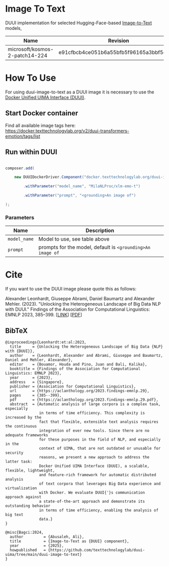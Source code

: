 [//]: # ([![Version]&#40;https://img.shields.io/static/v1?label=duui-transformers-emotion&message=0.2.0&color=blue&#41;]&#40;https://docker.texttechnologylab.org/v2/duui-transformers-emotion/tags/list&#41;)

[//]: # ([![Version]&#40;https://img.shields.io/static/v1?label=Python&message=3.10&color=green&#41;]&#40;&#41;)

[//]: # ([![Version]&#40;https://img.shields.io/static/v1?label=Transformers&message=4.41.2&color=yellow&#41;]&#40;&#41;)

[//]: # ([![Version]&#40;https://img.shields.io/static/v1?label=Torch&message=2.3.0&color=red&#41;]&#40;&#41;)

# Image To Text

DUUI implementation for selected Hugging-Face-based [Image-to-Text](https://huggingface.co/models?pipeline_tag=image-to-text) models,

| Name                                                  | Revision                                 | Task      |
|-------------------------------------------------------|------------------------------------------|-----------|
| microsoft/kosmos-2-patch14-224   | e91cfbcb4ce051b6a55bfb5f96165a3bbf5eb82c | Grounding |

# How To Use

For using duui-image-to-text as a DUUI image it is necessary to use the [Docker Unified UIMA Interface (DUUI)](https://github.com/texttechnologylab/DockerUnifiedUIMAInterface).

## Start Docker container

[//]: # (```)

[//]: # (docker run -p 9714:9714 docker.texttechnologylab.org/duui-transformers-emotion:latest)

[//]: # (```)

Find all available image tags here: https://docker.texttechnologylab.org/v2/duui-transformers-emotion/tags/list

## Run within DUUI

```Java

composer.add(

    new DUUIDockerDriver.Component("docker.texttechnologylab.org/duui-image-to-text:latest")

        .withParameter("model_name", "MilaNLProc/xlm-emo-t")

        .withParameter("prompt", "<grounding>An image of")

);
```

### Parameters

| Name         | Description                        |
|--------------|------------------------------------|
| `model_name` | Model to use, see table above      |
| `prompt`     | prompts for the model, default is `<grounding>An image of` |


# Cite

If you want to use the DUUI image please quote this as follows:

Alexander Leonhardt, Giuseppe Abrami, Daniel Baumartz and Alexander Mehler. (2023). "Unlocking the Heterogeneous Landscape of Big Data NLP with DUUI." Findings of the Association for Computational Linguistics: EMNLP 2023, 385–399. [[LINK](https://aclanthology.org/2023.findings-emnlp.29)] [[PDF](https://aclanthology.org/2023.findings-emnlp.29.pdf)] 

## BibTeX

```
@inproceedings{Leonhardt:et:al:2023,
  title     = {Unlocking the Heterogeneous Landscape of Big Data {NLP} with {DUUI}},
  author    = {Leonhardt, Alexander and Abrami, Giuseppe and Baumartz, Daniel and Mehler, Alexander},
  editor    = {Bouamor, Houda and Pino, Juan and Bali, Kalika},
  booktitle = {Findings of the Association for Computational Linguistics: EMNLP 2023},
  year      = {2023},
  address   = {Singapore},
  publisher = {Association for Computational Linguistics},
  url       = {https://aclanthology.org/2023.findings-emnlp.29},
  pages     = {385--399},
  pdf       = {https://aclanthology.org/2023.findings-emnlp.29.pdf},
  abstract  = {Automatic analysis of large corpora is a complex task, especially
               in terms of time efficiency. This complexity is increased by the
               fact that flexible, extensible text analysis requires the continuous
               integration of ever new tools. Since there are no adequate frameworks
               for these purposes in the field of NLP, and especially in the
               context of UIMA, that are not outdated or unusable for security
               reasons, we present a new approach to address the latter task:
               Docker Unified UIMA Interface (DUUI), a scalable, flexible, lightweight,
               and feature-rich framework for automatic distributed analysis
               of text corpora that leverages Big Data experience and virtualization
               with Docker. We evaluate DUUI{'}s communication approach against
               a state-of-the-art approach and demonstrate its outstanding behavior
               in terms of time efficiency, enabling the analysis of big text
               data.}
}

@misc{Bagci:2024,
  author         = {Abusaleh, Ali},
  title          = {Image-to-Text as {DUUI} component},
  year           = {2025},
  howpublished   = {https://github.com/texttechnologylab/duui-uima/tree/main/duui-image-to-text}
}

```
